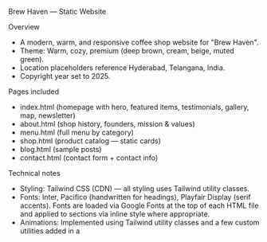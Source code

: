 Brew Haven — Static Website

Overview
- A modern, warm, and responsive coffee shop website for "Brew Haven".
- Theme: Warm, cozy, premium (deep brown, cream, beige, muted green).
- Location placeholders reference Hyderabad, Telangana, India.
- Copyright year set to 2025.

Pages included
- index.html (homepage with hero, featured items, testimonials, gallery, map, newsletter)
- about.html (shop history, founders, mission & values)
- menu.html (full menu by category)
- shop.html (product catalog — static cards)
- blog.html (sample posts)
- contact.html (contact form + contact info)

Technical notes
- Styling: Tailwind CSS (CDN) — all styling uses Tailwind utility classes.
- Fonts: Inter, Pacifico (handwritten for headings), Playfair Display (serif accents). Fonts are loaded via Google Fonts at the top of each HTML file and applied to sections via inline style where appropriate.
- Animations: Implemented using Tailwind utility classes and a few custom utilities added in a <style> block (animate-fade-in / animate-fade-up). Scroll fade-ins use IntersectionObserver to toggle Tailwind classes.
- Carousel: Swiper.js (CDN) is used for the testimonials slider on the homepage.
- Icons: Inline SVGs are used for social icons and UI icons — they can be styled with Tailwind classes.
- Images: All images are placeholders and use the required format: src="https://pixabay.com/get/ge3aebb65afc3a87d34bf0bd49e9adfdd82fde5ba793dc4bcc40674ef274609f6e9cfd9dd0692f5148a1dd3e69de8e8b977fc133b49e0114326d8c0bdc540ffc9_640.jpg". Replace with real images when integrating.
- Footer: Follows the required 3-column layout with a dark background, light text, brand & socials, quick links, newsletter form, and a centered copyright section.

Accessibility & SEO
- Semantic HTML5 tags are used: header, main, section, article, footer.
- Each page includes a title and meta description.
- Images include descriptive alt text.

Customization
- Replace placeholder images (https://images.unsplash.com/photo-1756758766177-b1213e59c1ae?crop=entropy&cs=tinysrgb&fit=max&fm=jpg&ixid=M3w3ODkyNDZ8MHwxfHNlYXJjaHw2fHwuLi58ZW58MHwwfHx8MTc1NzA3MDk5Mnww&ixlib=rb-4.1.0&q=80&w=1080) with actual assets.
- Hook up forms and shopping cart to your backend / 3rd-party services as needed.
- To enable a production-ready Tailwind build, consider installing Tailwind via npm and compiling CSS with purging for smaller bundle size.

Local testing
- Open the HTML files in your browser.
- For full map embed functionality, host the files on a server or use Live Server in VS Code.

Credits
- Fonts: Google Fonts (Inter, Pacifico, Playfair Display)
- Slider: Swiper.js

If you want: I can now help replace placeholders with your actual images, connect a real ordering system, or add a working cart checkout flow. Let me know what you'd like next.